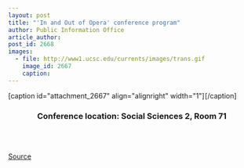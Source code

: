 ```yaml
---
layout: post
title: "'In and Out of Opera' conference program"
author: Public Information Office
article_author: 
post_id: 2668
images:
  - file: http://www1.ucsc.edu/currents/images/trans.gif
    image_id: 2667
    caption: 
---
```


[caption id="attachment_2667" align="alignright" width="1"]<a href="http://dev-ucsc-news.pantheonsite.io/wp-content/uploads/2000/10/trans.gif"><img class="size-full wp-image-2667" src="http://dev-ucsc-news.pantheonsite.io/wp-content/uploads/2000/10/trans.gif" alt="" width="1" height="1" /></a>[/caption]
<h3 align="center">
  Conference location: Social Sciences 2, Room 71
</h3><br>
<br>
<p><a href="http://www1.ucsc.edu/currents/00-01/10-09/opera.sched.html" title="Permalink to opera">Source</a></p>

